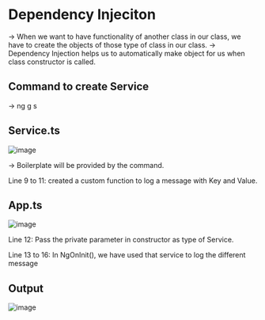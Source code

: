 # Dependency Injeciton

  -> When we want to have functionality of another class in our class, we have to create the objects of those type of class in our class.
  -> Dependency Injection helps us to automatically make object for us when class constructor is called.

## Command to create Service

  -> ng g s <name>
  
## Service.ts
  
![image](https://user-images.githubusercontent.com/103558635/173992536-868cad48-c309-4e3d-9f1a-afa0c2b4544a.png)

  -> Boilerplate will be provided by the command.
  
  Line 9 to 11:
    created a custom function to log a message with Key and Value.
  
## App.ts
![image](https://user-images.githubusercontent.com/103558635/173992699-fb56b096-afb0-4c8d-a51d-00c4b6d1f9b6.png)

  Line 12:
    Pass the private parameter in constructor as type of Service.
  
  Line 13 to 16:
    In NgOnInit(), we have used that service to log the different message
  
## Output
![image](https://user-images.githubusercontent.com/103558635/173993636-2df3b1ee-7eab-45a0-91ad-1502501d9b01.png)
